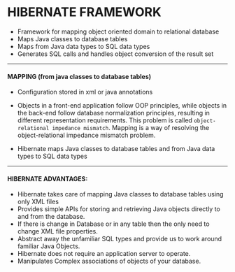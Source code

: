 # HIBERNATE FRAMEWORK

* Framework for mapping object oriented domain to relational database
* Maps Java classes to database tables
* Maps from Java data types to SQL data types
* Generates SQL calls and handles object conversion of the result set

---------------------------------------------
#### MAPPING (from java classes to database tables)

* Configuration stored in xml or java annotations
* Objects in a front-end application follow OOP principles, while objects in the back-end follow database normalization principles, resulting in different representation requirements. This problem is called `object-relational impedance mismatch`. Mapping is a way of resolving the object-relational impedance mismatch problem.

* Hibernate maps Java classes to database tables and from Java data types to SQL data types

-----------------------------------------------
#### HIBERNATE ADVANTAGES:

* Hibernate takes care of mapping Java classes to database tables using only XML files
* Provides simple APIs for storing and retrieving Java objects directly to and from the database.
* If there is change in Database or in any table then the only need to change XML file properties.
* Abstract away the unfamiliar SQL types and provide us to work around familiar Java Objects.
* Hibernate does not require an application server to operate.
* Manipulates Complex associations of objects of your database.
